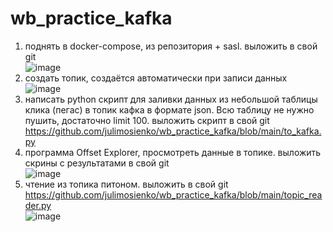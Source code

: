 # wb_practice_kafka
1) поднять в docker-compose, из репозитория + sasl. выложить в свой git </br>
   ![image](https://github.com/julimosienko/wb_practice_kafka/assets/152617308/f83f0b6b-d9aa-4ebd-a713-959d02eecb7c)
2) создать топик, создаётся автоматически при записи данных</br>
![image](https://github.com/julimosienko/wb_practice_kafka/assets/152617308/eec8cf2d-5e1b-424c-b807-506740d0e626)</br>
3) написать python скрипт для заливки данных из небольшой таблицы клика (пегас) в топик кафка в формате json. Всю таблицу не нужно пушить, достаточно limit 100. выложить скрипт в свой git
   https://github.com/julimosienko/wb_practice_kafka/blob/main/to_kafka.py
4) программа Offset Explorer, просмотреть данные в топике. выложить скрины с результатами в свой git</br>
   ![image](https://github.com/julimosienko/wb_practice_kafka/assets/152617308/f91a0cb8-69af-475a-89f5-df7cfe0d7ef2)</br>
5) чтение из топика питоном. выложить в свой git</br>
   https://github.com/julimosienko/wb_practice_kafka/blob/main/topic_reader.py </br>
![image](https://github.com/julimosienko/wb_practice_kafka/assets/152617308/e94a4016-062b-482d-aba3-fec32ea51891)
